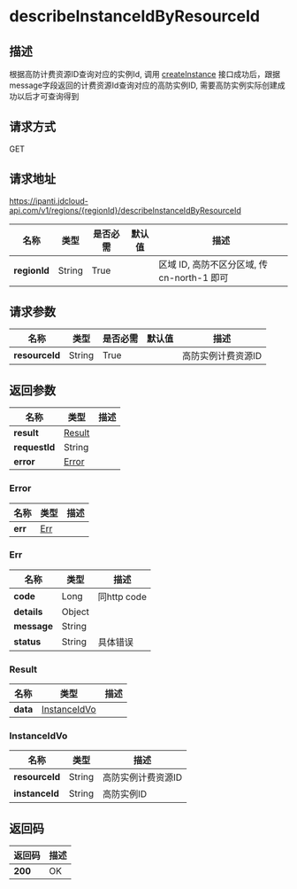 # describeInstanceIdByResourceId


## 描述
根据高防计费资源ID查询对应的实例Id, 调用 <a href='http://docs.jdcloud.com/anti-ddos-pro/api/createInstance'>createInstance</a> 接口成功后，跟据message字段返回的计费资源Id查询对应的高防实例ID, 需要高防实例实际创建成功以后才可查询得到

## 请求方式
GET

## 请求地址
https://ipanti.jdcloud-api.com/v1/regions/{regionId}/describeInstanceIdByResourceId

|名称|类型|是否必需|默认值|描述|
|---|---|---|---|---|
|**regionId**|String|True| |区域 ID, 高防不区分区域, 传 cn-north-1 即可|

## 请求参数
|名称|类型|是否必需|默认值|描述|
|---|---|---|---|---|
|**resourceId**|String|True| |高防实例计费资源ID|


## 返回参数
|名称|类型|描述|
|---|---|---|
|**result**|[Result](describeinstanceidbyresourceid#result)| |
|**requestId**|String| |
|**error**|[Error](describeinstanceidbyresourceid#error)| |

### <div id="error">Error</div>
|名称|类型|描述|
|---|---|---|
|**err**|[Err](describeinstanceidbyresourceid#err)| |
### <div id="err">Err</div>
|名称|类型|描述|
|---|---|---|
|**code**|Long|同http code|
|**details**|Object| |
|**message**|String| |
|**status**|String|具体错误|
### <div id="result">Result</div>
|名称|类型|描述|
|---|---|---|
|**data**|[InstanceIdVo](describeinstanceidbyresourceid#instanceidvo)| |
### <div id="instanceidvo">InstanceIdVo</div>
|名称|类型|描述|
|---|---|---|
|**resourceId**|String|高防实例计费资源ID|
|**instanceId**|String|高防实例ID|

## 返回码
|返回码|描述|
|---|---|
|**200**|OK|
